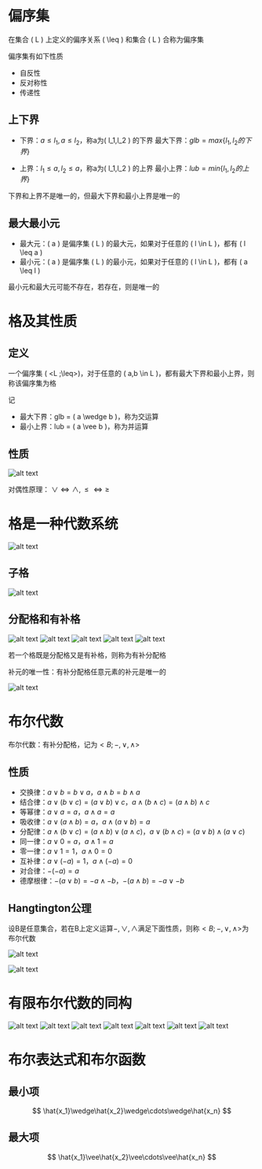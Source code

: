 # 偏序集

在集合 \( L \) 上定义的偏序关系 \( \leq \) 和集合 \( L \) 合称为偏序集

偏序集有如下性质
- 自反性
- 反对称性
- 传递性

## 上下界

- 下界：$a\leq l_1,a\leq l_2$，称a为\( l_1,l_2 \) 的下界
最大下界：$glb = max\{l_1,l_2的下界\}$


- 上界：$l_1\leq a,l_2\leq a$，称a为\( l_1,l_2 \) 的上界
最小上界：$lub = min\{l_1,l_2的上界\}$

下界和上界不是唯一的，但最大下界和最小上界是唯一的

## 最大最小元

- 最大元：\( a \) 是偏序集 \( L \) 的最大元，如果对于任意的 \( l \in L \)，都有 \( l \leq a \)
- 最小元：\( a \) 是偏序集 \( L \) 的最小元，如果对于任意的 \( l \in L \)，都有 \( a \leq l \)

最小元和最大元可能不存在，若存在，则是唯一的

# 格及其性质

## 定义

一个偏序集 \( <L ;\leq>\)，对于任意的 \( a,b \in L \)，都有最大下界和最小上界，则称该偏序集为格

记
- 最大下界：glb = \( a \wedge b \)，称为交运算
- 最小上界：lub = \( a \vee b \)，称为并运算

## 性质

![alt text](image.png)

对偶性原理：
$\vee \Leftrightarrow \wedge , \leq \Leftrightarrow \geq$

# 格是一种代数系统

![alt text](image-1.png)

## 子格

![alt text](image-2.png)

## 分配格和有补格

![alt text](image-3.png)
![alt text](image-4.png)
![alt text](image-5.png)
![alt text](image-6.png)
![alt text](image-7.png)

若一个格既是分配格又是有补格，则称为有补分配格

补元的唯一性：有补分配格任意元素的补元是唯一的

![alt text](image-8.png)

# 布尔代数

布尔代数：有补分配格，记为$<B;-,\vee,\wedge>$

## 性质

- 交换律：$a\vee b = b\vee a$，$a\wedge b = b\wedge a$
- 结合律：$a\vee(b\vee c) = (a\vee b)\vee c$，$a\wedge(b\wedge c) = (a\wedge b)\wedge c$
- 等幂律：$a\vee a = a$，$a\wedge a = a$
- 吸收律：$a\vee(a\wedge b) = a$，$a\wedge(a\vee b) = a$
- 分配律：$a\wedge(b\vee c) = (a\wedge b)\vee(a\wedge c)$，$a\vee(b\wedge c) = (a\vee b)\wedge(a\vee c)$
- 同一律：$a\vee 0 = a$，$a\wedge 1 = a$
- 零一律：$a\vee 1 = 1$，$a\wedge 0 = 0$
- 互补律：$a\vee(-a) = 1$，$a\wedge(-a) = 0$
- 对合律：$-(-a) = a$
- 德摩根律：$-(a\vee b) = -a\wedge-b$，$-(a\wedge b) = -a\vee-b$

## Hangtington公理

设B是任意集合，若在B上定义运算$-,\vee,\wedge$满足下面性质，则称$<B;-,\vee,\wedge>$为布尔代数

![alt text](image-9.png)

![alt text](image-10.png)

# 有限布尔代数的同构

![alt text](image-11.png)
![alt text](image-12.png)
![alt text](image-13.png)
![alt text](image-14.png)
![alt text](image-15.png)
![alt text](image-16.png)
![alt text](image-17.png)

# 布尔表达式和布尔函数

## 最小项

$$
\hat{x_1}\wedge\hat{x_2}\wedge\cdots\wedge\hat{x_n}
$$

## 最大项

$$
\hat{x_1}\vee\hat{x_2}\vee\cdots\vee\hat{x_n}
$$